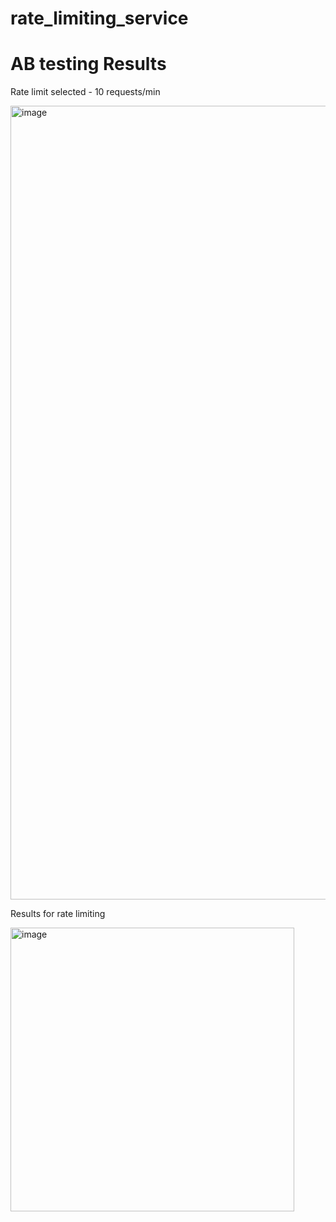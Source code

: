 # rate_limiting_service

# AB testing Results

Rate limit selected - 10 requests/min

<img width="1270" alt="image" src="https://github.com/ritesshhh/rate_limiting_service/assets/25322700/9ddd7288-57b1-4f26-b3f3-bbb7879d2d2a">

Results for rate limiting

<img width="454" alt="image" src="https://github.com/ritesshhh/rate_limiting_service/assets/25322700/ea41db86-7b98-4c4a-8002-2ca535de8b0d">
